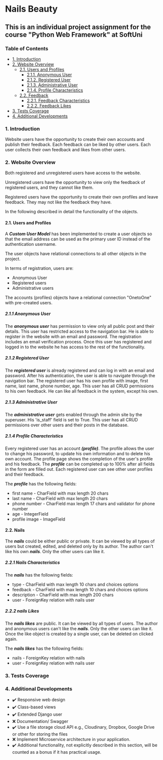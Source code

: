 # Nails Beauty
## This is an individual project assignment for the course "Python Web Framework" at SoftUni
### Table of Contents

* [1. Introduction](#chapter1)
* [2. Website Overview](#chapter2)
    * [2.1. Users and Profiles](#section_2_1)
        * [2.1.1. Anonymous User](#section_2_1_1)
        * [2.1.2. Registered User](#section_2_1_2)
        * [2.1.3. Administrative User](#section_2_1_3)
        * [2.1.4. Profile Characteristics](#section_2_1_4)
    * [2.2. Feedback](#section_2_2)
        * [2.2.1. Feedback Characteristics](#section_2_2_1)
        * [2.2.2. Feedback Likes](#section_2_2_2)
* [3. Tests Coverage](#chapter3)
* [4. Additional Developments](#chapter4)

### 1. Introduction <a class="anchor" id="chapter1"></a>

Website users have the opportunity to create their own accounts and publish their feedback. Each feedback can be liked by other users. Each user collects their own feedback and likes from other
users.

### 2. Website Overview <a class="anchor" id="chapter2"></a>

Both registered and unregistered users have access to the website.

Unregistered users have the opportunity to view only the feedback of registered users, and they cannot like them.

Registered users have the opportunity to create their own profiles and leave feedback. They may not like the feedback they have.

In the following described in detail the functionality of the objects.

#### 2.1. Users and Profiles <a class="anchor" id="section_2_1"></a>

A ***Custom User Model*** has been implemented to create a user objects so that the email address can be used as the
primary user ID instead of the authentication username.

The user objects have relational connections to all other objects in the project.

In terms of registration, users are:

- Anonymous User
- Registered users
- Administrative users

The accounts (profiles) objects have a relational connection "OnetoOne" with pre-created users.

##### 2.1.1 Anonymous User <a class="anchor" id="section_2_1_1"></a>

The ***anonymous user*** has permission to view only all public post and their details. This user has restricted access
to the navigation bar. He is able to register in the website with an email and password. The registration includes an
email verification process. Once this user has registered and logged in to the website he has access to the rest of the
functionality.

##### 2.1.2 Registered User <a class="anchor" id="section_2_1_2"></a>

The ***registered user*** is already registered and can log in with an email and password. After his authentication, the
user is able to navigate through the navigation bar. The registered user has his own profile with image,
first name, last name, phone number, age. This user has all CRUD permissions to his own feedback. He can like
all feedback in the system, except his own.

##### 2.1.3 Administrative User <a class="anchor" id="section_2_1_3"></a>

The ***administrative user*** gets enabled through the admin site by the superuser. His 'is_staff' field is set to True.
This user has all CRUD permissions over other users and their posts in the database.

##### 2.1.4 Profile Characteristics <a class="anchor" id="section_2_1_4"></a>

Every registered user has an account ***(profile)***. The profile allows the user to change his password, to update his
own information and to delete his own account. The profile page shows the completion of the user's profile and his
feedback. The ***profile*** can be completed up to 100% after all fields in the form are filled out. Each registered user can see other user profiles and their feedback.

The ***profile*** has the following fields:

- first name - CharField with max length 20 chars
- last name - CharField with max length 20 chars
- phone number - CharField max length 17 chars and validator for phone number
- age - IntegerField
- profile image - ImageField

#### 2.2. Nails <a class="anchor" id="section_2_2"></a>

The ***nails*** could be either public or private. It can be viewed by all types of users but created, edited, and
deleted only by its author. The author can't like his own ***nails***. Only the other users
can like it.

##### 2.2.1 Nails Characteristics <a class="anchor" id="section_2_2_1"></a>

The ***nails*** has the following fields:

- type - CharField with max length 10 chars and choices options
- feedback - CharField with max length 10 chars and choices options
- description - CharField with max length 200 chars
- user - ForeignKey relation with nails user


##### 2.2.2 nails Likes <a class="anchor" id="section_2_2_2"></a>

The ***nails likes*** are public. It can be viewed by all types of users. The author and
anonymous users can't like the ***nails***. Only the other users can like it. Once the like object is created by a
single user, can be  deleted on clicked again.

The ***nails likes*** has the following fields:

- nails - ForeignKey relation with nails
- user - ForeignKey relation with nails user


### 3. Tests Coverage <a class="anchor" id="chapter3"></a>


### 4. Additional Developments <a class="anchor" id="chapter4"></a>

- :heavy_check_mark: Responsive web design
- :heavy_check_mark: Class-based views
- :heavy_check_mark: Extended Django user
- :x: Documentation/ Swagger
- :heavy_check_mark: Use a file storage cloud API e.g., Cloudinary, Dropbox, Google Drive or other for storing the files
- :x: Implement Microservice architecture in your application.
- :heavy_check_mark: Additional functionality, not explicitly described in this section, will be counted as a bonus if it has practical
  usage.

